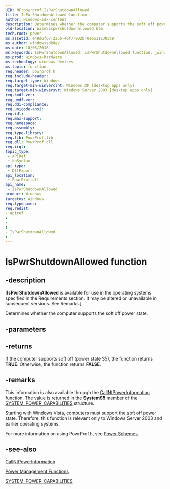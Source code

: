 ```yaml
---
UID: NF:powrprof.IsPwrShutdownAllowed
title: IsPwrShutdownAllowed function
author: windows-sdk-content
description: Determines whether the computer supports the soft off power state.
old-location: base\ispwrshutdownallowed.htm
tech.root: power
ms.assetid: e48d6f67-225b-40f7-902b-0e65112303b9
ms.author: windowssdkdev
ms.date: 10/05/2018
ms.keywords: IsPwrShutdownAllowed, IsPwrShutdownAllowed function, _win32_ispwrshutdownallowed, base.ispwrshutdownallowed, powrprof/IsPwrShutdownAllowed
ms.prod: windows-hardware
ms.technology: windows-devices
ms.topic: function
req.header: powrprof.h
req.include-header: 
req.target-type: Windows
req.target-min-winverclnt: Windows XP [desktop apps only]
req.target-min-winversvr: Windows Server 2003 [desktop apps only]
req.kmdf-ver: 
req.umdf-ver: 
req.ddi-compliance: 
req.unicode-ansi: 
req.idl: 
req.max-support: 
req.namespace: 
req.assembly: 
req.type-library: 
req.lib: PowrProf.lib
req.dll: PowrProf.dll
req.irql: 
topic_type:
 - APIRef
 - kbSyntax
api_type:
 - DllExport
api_location:
 - PowrProf.dll
api_name:
 - IsPwrShutdownAllowed
product: Windows
targetos: Windows
req.typenames: 
req.redist: 
- apiref
: 
- 
: 
- IsPwrShutdownAllowed
: 
---
```


# IsPwrShutdownAllowed function


## -description


<p class="CCE_Message">[<b>IsPwrShutdownAllowed</b> is available for use in the operating systems specified in the Requirements section. It may be altered or unavailable in subsequent versions. See Remarks.]

Determines whether the computer supports the soft off power state.


## -parameters






## -returns



If the computer supports soft off (power state S5), the function returns <b>TRUE</b>. Otherwise, the function returns <b>FALSE</b>.




## -remarks



This information is also available through the 
<a href="https://msdn.microsoft.com/adc0052d-e2dd-4c55-996c-6af8f5987d79">CallNtPowerInformation</a> function. The value is returned in the <b>SystemS5</b> member of the 
<a href="https://msdn.microsoft.com/aa0af56e-59b3-4d0d-b356-a4046d8754ef">SYSTEM_POWER_CAPABILITIES</a> structure.

Starting with Windows Vista, computers must support the soft off power state. Therefore, this function is relevant only to Windows Server 2003 and earlier operating systems.

For more information on using PowrProf.h, see <a href="https://msdn.microsoft.com/36052517-a85c-4512-8772-8aec31551c77">Power Schemes</a>.




## -see-also




<a href="https://msdn.microsoft.com/adc0052d-e2dd-4c55-996c-6af8f5987d79">CallNtPowerInformation</a>



<a href="https://msdn.microsoft.com/eae96a9e-ced2-4e13-b250-33c5acbbae48">Power Management Functions</a>



<a href="https://msdn.microsoft.com/aa0af56e-59b3-4d0d-b356-a4046d8754ef">SYSTEM_POWER_CAPABILITIES</a>
 

 

